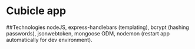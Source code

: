 # Cubicle app


##Technologies
nodeJS, 
express-handlebars (templating),
bcrypt (hashing passwords), 
jsonwebtoken,
 mongoose  ODM ,
 nodemon (restart app automatically for dev environment).
